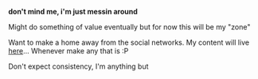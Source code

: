 **don't mind me, i'm just messin around**

Might do something of value eventually but for now this will be my "zone"

Want to make a home away from the social networks. My content will live [here](posts/2-cats/)... Whenever make any that is :P

Don't expect consistency, I'm anything but